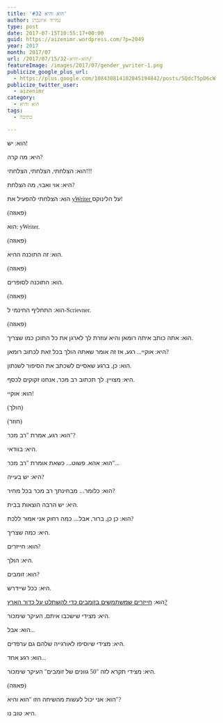 ```yaml
---
title: 'הוא והיא #32'
author: נמרוד איזנברג
type: post
date: 2017-07-15T10:55:17+00:00
guid: https://aizenimr.wordpress.com/?p=2049
year: 2017
month: 2017/07
url: /2017/07/15/הוא-והיא-32/
featureImage: /images/2017/07/gender_ywriter-1.png
publicize_google_plus_url:
  - https://plus.google.com/108430814102045194842/posts/SQdcT5pD6cW
publicize_twitter_user:
  - aizenimr
category:
  - הוא והיא
tags:
  - כתיבה

---
```

<span lang="he-IL">הוא</span><span style="font-family:'Liberation Serif', serif;"><span lang="en-US">: </span></span><span lang="he-IL">יש</span><span style="font-family:'Liberation Serif', serif;"><span lang="en-US">!</span></span>

<span lang="he-IL">היא</span><span style="font-family:'Liberation Serif', serif;"><span lang="en-US">: </span></span><span lang="he-IL">מה קרה</span><span style="font-family:'Liberation Serif', serif;"><span lang="en-US">?</span></span>

<span lang="he-IL">הוא</span><span style="font-family:'Liberation Serif', serif;"><span lang="en-US">: </span></span><span lang="he-IL">הצלחתי</span><span style="font-family:'Liberation Serif', serif;"><span lang="en-US">, </span></span><span lang="he-IL">הצלחתי</span><span style="font-family:'Liberation Serif', serif;"><span lang="en-US">, </span></span><span lang="he-IL">הצלחתי</span><span style="font-family:'Liberation Serif', serif;"><span lang="en-US">!!!</span></span>

<span lang="he-IL">היא</span><span style="font-family:'Liberation Serif', serif;"><span lang="en-US">: </span></span><span lang="he-IL">אוי ואבוי</span><span style="font-family:'Liberation Serif', serif;"><span lang="en-US">, </span></span><span lang="he-IL">מה הצלחת</span><span style="font-family:'Liberation Serif', serif;"><span lang="en-US">?</span></span>

<span lang="he-IL">הוא</span><span style="font-family:'Liberation Serif', serif;"><span lang="en-US">: </span></span><span lang="he-IL">הצלחתי להפעיל את </span>[<span style="font-family:'Liberation Serif', serif;"><span lang="en-US">yWriter </span></span>][1]<span lang="he-IL">על הלינוקס</span><span style="font-family:'Liberation Serif', serif;"><span lang="en-US">!</span></span>

<span style="font-family:'Liberation Serif', serif;"><span lang="en-US">(</span></span><span lang="he-IL">פאוזה</span><span style="font-family:'Liberation Serif', serif;"><span lang="en-US">)</span></span>

<span lang="he-IL">הוא</span><span style="font-family:'Liberation Serif', serif;"><span lang="en-US">: yWriter.</span></span>

<span style="font-family:'Liberation Serif', serif;"><span lang="en-US">(</span></span><span lang="he-IL">פאוזה</span><span style="font-family:'Liberation Serif', serif;"><span lang="en-US">)</span></span>

<span lang="he-IL">הוא</span><span style="font-family:'Liberation Serif', serif;"><span lang="en-US">: </span></span><span lang="he-IL">זה התוכנה ההיא</span><span style="font-family:'Liberation Serif', serif;"><span lang="en-US">.</span></span>

<span style="font-family:'Liberation Serif', serif;"><span lang="en-US">(</span></span><span lang="he-IL">פאוזה</span><span style="font-family:'Liberation Serif', serif;"><span lang="en-US">)</span></span>

<span lang="he-IL">הוא</span><span style="font-family:'Liberation Serif', serif;"><span lang="en-US">: </span></span><span lang="he-IL">התוכנה לסופרים</span><span style="font-family:'Liberation Serif', serif;"><span lang="en-US">.</span></span>

<span style="font-family:'Liberation Serif', serif;"><span lang="en-US">(</span></span><span lang="he-IL">פאוזה</span><span style="font-family:'Liberation Serif', serif;"><span lang="en-US">)</span></span>

<span lang="he-IL">הוא</span><span style="font-family:'Liberation Serif', serif;"><span lang="en-US">: </span></span><span lang="he-IL">התחליף החינמי ל</span><span style="font-family:'Liberation Serif', serif;"><span lang="en-US">-Scrievner.</span></span>

<span style="font-family:'Liberation Serif', serif;"><span lang="en-US">(</span></span><span lang="he-IL">פאוזה</span><span style="font-family:'Liberation Serif', serif;"><span lang="en-US">)</span></span>

<span lang="he-IL">הוא</span><span style="font-family:'Liberation Serif', serif;"><span lang="en-US">: </span></span><span lang="he-IL">אתה כותב איתה רומאן והיא עוזרת לך לארגן את כל התוכן כמו שצריך</span><span style="font-family:'Liberation Serif', serif;"><span lang="en-US">.</span></span>

<span lang="he-IL">היא</span><span style="font-family:'Liberation Serif', serif;"><span lang="en-US">: </span></span><span lang="he-IL">אוקיי</span><span style="font-family:'Liberation Serif', serif;"><span lang="en-US">... </span></span><span lang="he-IL">רגע</span><span style="font-family:'Liberation Serif', serif;"><span lang="en-US">, </span></span><span lang="he-IL">אז זה אומר שאתה הולך בכל זאת לכתוב רומאן</span><span style="font-family:'Liberation Serif', serif;"><span lang="en-US">?</span></span>

<span lang="he-IL">הוא</span><span style="font-family:'Liberation Serif', serif;"><span lang="en-US">: </span></span><span lang="he-IL">כן</span><span style="font-family:'Liberation Serif', serif;"><span lang="en-US">, </span></span><span lang="he-IL">ברגע שאסיים לשכתב את הסיפור לשנתון</span><span style="font-family:'Liberation Serif', serif;"><span lang="en-US">.</span></span>

<span lang="he-IL">היא</span><span style="font-family:'Liberation Serif', serif;"><span lang="en-US">: </span></span><span lang="he-IL">מצויין</span><span style="font-family:'Liberation Serif', serif;"><span lang="en-US">. </span></span><span lang="he-IL">לך תכתוב רב מכר</span><span style="font-family:'Liberation Serif', serif;"><span lang="en-US">, </span></span><span lang="he-IL">אנחנו זקוקים לכסף</span><span style="font-family:'Liberation Serif', serif;"><span lang="en-US">.</span></span>

<span lang="he-IL">הוא</span><span style="font-family:'Liberation Serif', serif;"><span lang="en-US">: </span></span><span lang="he-IL">אוקיי</span><span style="font-family:'Liberation Serif', serif;"><span lang="en-US">!</span></span>

<span style="font-family:'Liberation Serif', serif;"><span lang="en-US">(</span></span><span lang="he-IL">הולך</span><span style="font-family:'Liberation Serif', serif;"><span lang="en-US">)</span></span>

<span style="font-family:'Liberation Serif', serif;"><span lang="en-US">(</span></span><span lang="he-IL">חוזר</span><span style="font-family:'Liberation Serif', serif;"><span lang="en-US">)</span></span>

<span lang="he-IL">הוא</span><span style="font-family:'Liberation Serif', serif;"><span lang="en-US">: </span></span><span lang="he-IL">רגע</span><span style="font-family:'Liberation Serif', serif;"><span lang="en-US">, </span></span><span lang="he-IL">אמרת </span><span style="font-family:'Liberation Serif', serif;"><span lang="en-US">"</span></span><span lang="he-IL">רב מכר</span><span style="font-family:'Liberation Serif', serif;"><span lang="en-US">"?</span></span>

<span lang="he-IL">היא</span><span style="font-family:'Liberation Serif', serif;"><span lang="en-US">: </span></span><span lang="he-IL">בוודאי</span><span style="font-family:'Liberation Serif', serif;"><span lang="en-US">.</span></span>

<span lang="he-IL">הוא</span><span style="font-family:'Liberation Serif', serif;"><span lang="en-US">: </span></span><span lang="he-IL">אהא</span><span style="font-family:'Liberation Serif', serif;"><span lang="en-US">. </span></span><span lang="he-IL">פשוט… כשאת אומרת </span><span style="font-family:'Liberation Serif', serif;"><span lang="en-US">"</span></span><span lang="he-IL">רב מכר</span><span style="font-family:'Liberation Serif', serif;"><span lang="en-US">"...</span></span>

<span lang="he-IL">היא</span><span style="font-family:'Liberation Serif', serif;"><span lang="en-US">: </span></span><span lang="he-IL">יש בעייה</span><span style="font-family:'Liberation Serif', serif;"><span lang="en-US">?</span></span>

<span lang="he-IL">הוא</span><span style="font-family:'Liberation Serif', serif;"><span lang="en-US">: </span></span><span lang="he-IL">כלומר… מבחינתך רב מכר בכל מחיר</span><span style="font-family:'Liberation Serif', serif;"><span lang="en-US">?</span></span>

<span lang="he-IL">היא</span><span style="font-family:'Liberation Serif', serif;"><span lang="en-US">: </span></span><span lang="he-IL">יש הרבה הוצאות בבית</span><span style="font-family:'Liberation Serif', serif;"><span lang="en-US">.</span></span>

<span lang="he-IL">הוא</span><span style="font-family:'Liberation Serif', serif;"><span lang="en-US">: </span></span><span lang="he-IL">כן כן</span><span style="font-family:'Liberation Serif', serif;"><span lang="en-US">, </span></span><span lang="he-IL">ברור</span><span style="font-family:'Liberation Serif', serif;"><span lang="en-US">, </span></span><span lang="he-IL">אבל… כמה רחוק אני אמור ללכת</span><span style="font-family:'Liberation Serif', serif;"><span lang="en-US">?</span></span>

<span lang="he-IL">היא</span><span style="font-family:'Liberation Serif', serif;"><span lang="en-US">: </span></span><span lang="he-IL">כמה שצריך</span><span style="font-family:'Liberation Serif', serif;"><span lang="en-US">.</span></span>

<span lang="he-IL">הוא</span><span style="font-family:'Liberation Serif', serif;"><span lang="en-US">: </span></span><span lang="he-IL">חייזרים</span><span style="font-family:'Liberation Serif', serif;"><span lang="en-US">?</span></span>

<span lang="he-IL">היא</span><span style="font-family:'Liberation Serif', serif;"><span lang="en-US">: </span></span><span lang="he-IL">הולך</span><span style="font-family:'Liberation Serif', serif;"><span lang="en-US">.</span></span>

<span lang="he-IL">הוא</span><span style="font-family:'Liberation Serif', serif;"><span lang="en-US">: </span></span><span lang="he-IL">זומבים</span><span style="font-family:'Liberation Serif', serif;"><span lang="en-US">?</span></span>

<span lang="he-IL">היא</span><span style="font-family:'Liberation Serif', serif;"><span lang="en-US">: </span></span><span lang="he-IL">ככל שיידרש</span><span style="font-family:'Liberation Serif', serif;"><span lang="en-US">.</span></span>

<span lang="he-IL">הוא</span><span style="font-family:'Liberation Serif', serif;"><span lang="en-US">: </span></span>[<span lang="he-IL">חייזרים שמשתמשים בזומבים כדי להשתלט על כדור הארץ</span><span style="font-family:'Liberation Serif', serif;"><span lang="en-US">?</span></span>][2]

<span lang="he-IL">היא</span><span style="font-family:'Liberation Serif', serif;"><span lang="en-US">: </span></span><span lang="he-IL">מצידי שישכבו איתם</span><span style="font-family:'Liberation Serif', serif;"><span lang="en-US">, </span></span><span lang="he-IL">העיקר שימכור</span><span style="font-family:'Liberation Serif', serif;"><span lang="en-US">.</span></span>

<span lang="he-IL">הוא</span><span style="font-family:'Liberation Serif', serif;"><span lang="en-US">: </span></span><span lang="he-IL">אבל</span><span style="font-family:'Liberation Serif', serif;"><span lang="en-US">...</span></span>

<span lang="he-IL">היא</span><span style="font-family:'Liberation Serif', serif;"><span lang="en-US">: </span></span><span lang="he-IL">מצידי שיוסיפו לאורגייה שלהם גם ערפדים</span><span style="font-family:'Liberation Serif', serif;"><span lang="en-US">.</span></span>

<span lang="he-IL">הוא</span><span style="font-family:'Liberation Serif', serif;"><span lang="en-US">: </span></span><span lang="he-IL">רגע אחד</span><span style="font-family:'Liberation Serif', serif;"><span lang="en-US">...</span></span>

<span lang="he-IL">היא</span><span style="font-family:'Liberation Serif', serif;"><span lang="en-US">: </span></span><span lang="he-IL">מצידי תקרא לזה </span><span style="font-family:'Liberation Serif', serif;"><span lang="en-US">"50 </span></span><span lang="he-IL">גוונים של זומבים</span><span style="font-family:'Liberation Serif', serif;"><span lang="en-US">" </span></span><span lang="he-IL">העיקר שימכור</span><span style="font-family:'Liberation Serif', serif;"><span lang="en-US">.</span></span>

<span style="font-family:'Liberation Serif', serif;"><span lang="en-US">(</span></span><span lang="he-IL">פאוזה</span><span style="font-family:'Liberation Serif', serif;"><span lang="en-US">)</span></span>

<span lang="he-IL">הוא</span><span style="font-family:'Liberation Serif', serif;"><span lang="en-US">: </span></span><span lang="he-IL">אני יכול לעשות מהשיחה הזו </span><span style="font-family:'Liberation Serif', serif;"><span lang="en-US">"</span></span><span lang="he-IL">הוא והיא</span><span style="font-family:'Liberation Serif', serif;"><span lang="en-US">"?</span></span>

<span lang="he-IL">היא</span><span style="font-family:'Liberation Serif', serif;"><span lang="en-US">: </span></span><span lang="he-IL">טוב נו</span><span style="font-family:'Liberation Serif', serif;"><span lang="en-US">.</span></span>

 [1]: http://www.spacejock.com/yWriter6.html
 [2]: http://www.imdb.com/title/tt0052077/